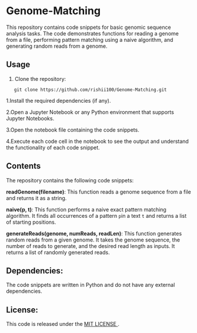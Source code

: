 # Genome-Matching
This repository contains code snippets for basic genomic sequence analysis tasks. The code demonstrates functions for reading a genome from a file, performing pattern matching using a naive algorithm, and generating random reads from a genome.

## Usage

1. Clone the repository:

```
   git clone https://github.com/rishii100/Genome-Matching.git
```
1.Install the required dependencies (if any).

2.Open a Jupyter Notebook or any Python environment that supports Jupyter Notebooks.

3.Open the notebook file containing the code snippets.

4.Execute each code cell in the notebook to see the output and understand the functionality of each code snippet.

## Contents
The repository contains the following code snippets:

**readGenome(filename)**: This function reads a genome sequence from a file and returns it as a string.

**naive(p, t)**: This function performs a naive exact pattern matching algorithm. It finds all occurrences of a pattern ` p `in a text ` t ` and returns a list of starting positions.

**generateReads(genome, numReads, readLen)**: This function generates random reads from a given genome. It takes the genome sequence, the number of reads to generate, and the desired read length as inputs. It returns a list of randomly generated reads.

## Dependencies:
The code snippets are written in Python and do not have any external dependencies.

## License:
This code is released under the <a href="LICENSE"> MIT LICENSE </a>.
